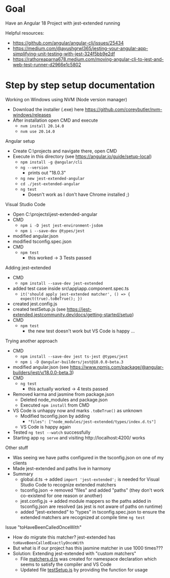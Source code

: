 # Goal

Have an Angular 18 Project with jest-extended running

Helpful resources:
- https://github.com/angular/angular-cli/issues/25434
- https://medium.com/@ayushgrwl365/jesting-your-angular-app-simplifying-unit-testing-with-jest-324f5bb9e2df
- https://rathoreaparna678.medium.com/moving-angular-cli-to-jest-and-web-test-runner-d2966e1c5802

# Step by step setup documentation

Working on Windows using NVM (Node version manager)
- Download the installer (.exe) here https://github.com/coreybutler/nvm-windows/releases
- After installation open CMD and execute
  - `nvm install 20.14.0`
  - `nvm use 20.14.0`

Angular setup
- Create C:\projects and navigate there, open CMD
- Execute in this directory (see https://angular.io/guide/setup-local)
  - `npm install -g @angular/cli`
  - `ng --version`
    - prints out "18.0.3"
  - `ng new jest-extended-angular`
  - `cd ./jest-extended-angular`
  - `ng test`
    - Doesn't work as I don't have Chrome installed ;) 


Visual Studio Code
- Open C:\projects\jest-extended-angular
- CMD
  - `npm i -D jest jest-environment-jsdom`
  - `npm i --save-dev @types/jest`
- modified angular.json
- modified tsconfig.spec.json
- CMD
  - `npm test`
     - this worked → 3 Tests passed

Adding jest-extended
- CMD
  - `npm install --save-dev jest-extended`
- added test case inside src\app\app.component.spec.ts
  - `it('should apply jest-extended matcher', () => { expect(true).toBeTrue(); })`
- created jest.config.js
- created testSetup.js (see https://jest-extended.jestcommunity.dev/docs/getting-started/setup)
- CMD
  - `npm test`
    - the new test doesn't work but VS Code is happy ...

Trying another approach
- CMD
  - `npm install --save-dev jest ts-jest @types/jest`
  - `npm i -D @angular-builders/jest@18.0.0-beta.3`
- modified angular.json (see https://www.npmjs.com/package/@angular-builders/jest/v/18.0.0-beta.3)
- CMD
  - `ng test`
    - this actually worked → 4 tests passed
- Removed karma and jasmine from package.json
  - Deleted node_modules and package.json
  - Executed `npm install` from CMD
- VS Code is unhappy now and marks `.toBeTrue()` as unknown
  - Modified tsconfig.json by adding
    - `"files": ["node_modules/jest-extended/types/index.d.ts"]`
  - VS Code is happy again
- Tested `ng test --watch` successfully
- Starting app `ng serve` and visiting http://localhost:4200/ works

Other stuff
- Was seeing we have paths configured in the tsconfig.json on one of my clients
- Made jest-extended and paths live in harmony
- Summary
  - global.d.ts → added `import 'jest-extended';` is needed for Visual Studio Code to recognize extended matchers
  - tsconfig.json → removed "files" and added "paths" (they don't work co-existend for one reason or another)
  - jest.config.js → added module mappers so the paths added in tsconfig.json are resolved (as jest is not aware of paths on runtime)
  - added "jest-extended" to "types" in tsconfig.spec.json to ensure the extended matchers are recognized at compile time `ng test`

Issue "toHaveBeenCalledOnceWith"
- How do migrate this matcher? jest-extended has `toHaveBeenCalledExactlyOnceWith`
- But what is if our project has this jasmine matcher in use 1000 times???
- Solution: Extending jest-extended with "custom matchers" 
  - File [matchers.d.ts](./src/matchers.d.ts) was created for namespace declaration which seems to satisfy the compiler and VS Code
  - Updated file [testSetup.js](./testSetup.js) by providing the function for usage